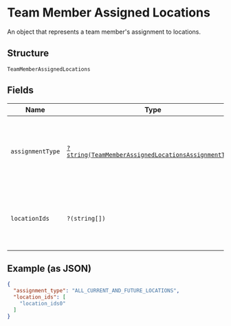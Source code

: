 
# Team Member Assigned Locations

An object that represents a team member's assignment to locations.

## Structure

`TeamMemberAssignedLocations`

## Fields

| Name | Type | Tags | Description | Getter | Setter |
|  --- | --- | --- | --- | --- | --- |
| `assignmentType` | [`?string(TeamMemberAssignedLocationsAssignmentType)`](../../doc/models/team-member-assigned-locations-assignment-type.md) | Optional | Enumerates the possible assignment types that the team member can have. | getAssignmentType(): ?string | setAssignmentType(?string assignmentType): void |
| `locationIds` | `?(string[])` | Optional | The explicit locations that the team member is assigned to. | getLocationIds(): ?array | setLocationIds(?array locationIds): void |

## Example (as JSON)

```json
{
  "assignment_type": "ALL_CURRENT_AND_FUTURE_LOCATIONS",
  "location_ids": [
    "location_ids0"
  ]
}
```


